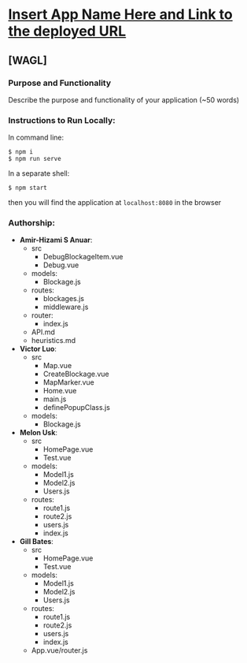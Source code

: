 # [Insert App Name Here and Link to the deployed URL](https://www.heroku.com/)

## [WAGL]

### Purpose and Functionality

Describe the purpose and functionality of your application (~50 words)

### Instructions to Run Locally:

In command line:

```console
$ npm i
$ npm run serve
```

In a separate shell:

```console
$ npm start
```

then you will find the application at `localhost:8080` in the browser

### Authorship:

- **Amir-Hizami S Anuar**:
  - src
    - DebugBlockageItem.vue
    - Debug.vue
  - models:
    - Blockage.js
  - routes:
    - blockages.js
    - middleware.js
  - router:
    - index.js
  - API.md
  - heuristics.md
- **Victor Luo**:
  - src
    - Map.vue
    - CreateBlockage.vue
    - MapMarker.vue
    - Home.vue
    - main.js
    - definePopupClass.js
  - models:
    - Blockage.js
- **Melon Usk**:
  - src
    - HomePage.vue
    - Test.vue
  - models:
    - Model1.js
    - Model2.js
    - Users.js
  - routes:
    - route1.js
    - route2.js
    - users.js
    - index.js
- **Gill Bates**:
  - src
    - HomePage.vue
    - Test.vue
  - models:
    - Model1.js
    - Model2.js
    - Users.js
  - routes:
    - route1.js
    - route2.js
    - users.js
    - index.js
  - App.vue/router.js
